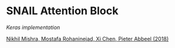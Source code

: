 # SNAIL Attention Block
*Keras implementation*

[Nikhil Mishra, Mostafa Rohaninejad, Xi Chen, Pieter Abbeel (2018)](https://openreview.net/forum?id=B1DmUzWAW&noteId=B1DmUzWAW)


